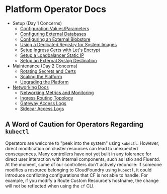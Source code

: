 # Platform Operator Docs

- Setup (Day 1 Concerns)
  - [Configuration Values/Parameters](config-values.md)
  - [Configuring External Databases](external-databases.md)
  - [Configuring an External Blobstore](external-blobstore.md)
  - [Using a Dedicated Registry for System Images](system-registry-management.md)
  - [Setup Ingress Certs with Let's Encrypt](setup-ingress-certs-with-letsencrypt.md)
  - [Setup a Loadbalancer Static IP](setup-static-loadbalancer-ip.md)
  - [Setup an External Syslog Destination](setup-external-syslog-destinations.md)
- Maintenance (Day 2 Concerns)
  - [Rotating Secrets and Certs](rotating-secrets-and-certs.md)
  - [Scaling the Platform](scaling.md)
  - [Upgrading the Platform](upgrades.md)
- [Networking Docs](networking)
  - [Networking Metrics and Monitoring](networking/networking-metrics-and-monitoring.md)
  - [Ingress Routing Topology](networking/ingress-routing-topology.md)
  - [Gateway Access Logs](networking/gateway-access-logs.md)
  - [Sidecar Access Logs](networking/sidecar-access-logs.md)

## A Word of Caution for Operators Regarding `kubectl`

Operators are welcome to "peek into the system" using `kubectl`. However, direct modification on cluster resources can lead to unexpected consequences. Many controllers have not yet built in any tolerance for direct user interaction with internal components, such as Istio and Fluentd. At the moment, some of our controllers don't actively reconcile: if someone modifies a resource belonging to CloudFoundry using `kubectl`, it could introduce conflicting configurations that CF is not able to handle. For example, if you modify a Route Custom Resource's hostname, the change will not be reflected when using the `cf` CLI.


